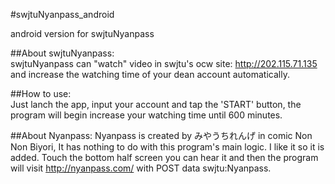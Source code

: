 #swjtuNyanpass_android

android version for swjtuNyanpass  

##About swjtuNyanpass:  
swjtuNyanpass can "watch" video in swjtu's ocw site: http://202.115.71.135 and increase the watching time of your dean account automatically.

##How to use:  
Just lanch the app, input your account and tap the 'START' button, the program will begin increase your watching time until 600 minutes.

##About Nyanpass:
Nyanpass is created by みやうちれんげ in comic Non Non Biyori, It has nothing to do with this program's main logic. I like it so it is added. Touch the bottom half screen you can hear it and then the program will visit http://nyanpass.com/ with POST data swjtu:Nyanpass.
